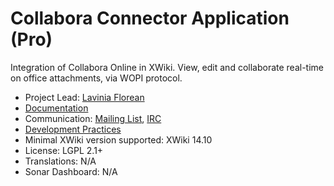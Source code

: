 # Collabora Connector Application (Pro)

Integration of Collabora Online in XWiki. View, edit and collaborate real-time on office attachments, via WOPI protocol.

* Project Lead: [Lavinia Florean](https://github.com/oanalavinia)
* [Documentation](https://store.xwiki.com/xwiki/bin/view/Extension/Collabora%20Connector%20Application%20%28Pro%29/)
* Communication: [Mailing List](http://dev.xwiki.org/xwiki/bin/view/Community/MailingLists), [IRC]( http://dev.xwiki.org/xwiki/bin/view/Community/IRC)
* [Development Practices](http://dev.xwiki.org)
* Minimal XWiki version supported: XWiki 14.10
* License: LGPL 2.1+
* Translations: N/A
* Sonar Dashboard: N/A
